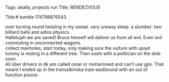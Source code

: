Tags: akalla, projects run
Title: RENDEZVOUS
  
Title:# tumble 174796876543
  
over turning round twisting in my sweat. very uneasy sleep. a slumber. two billiard balls and adios physics.  
Hallelujah we are saved! Bruce himself will deliver us from all evil. Even evil commuting in unconnected wagons.  
collect manholes, start today, only making sure the vulture with upset tummy is resting in a different tree. Then sushi with a politician on the dole soon.  
All über drivers in dk are called omar or mohammed and can’t use gps. That meant I ended up in the transsibiriska train eastbound with an out of function pissoir.  
